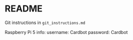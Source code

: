 # README

Git instructions in `git_instructions.md`

Raspberry Pi 5 info:
username: Cardbot
password: Cardbot
